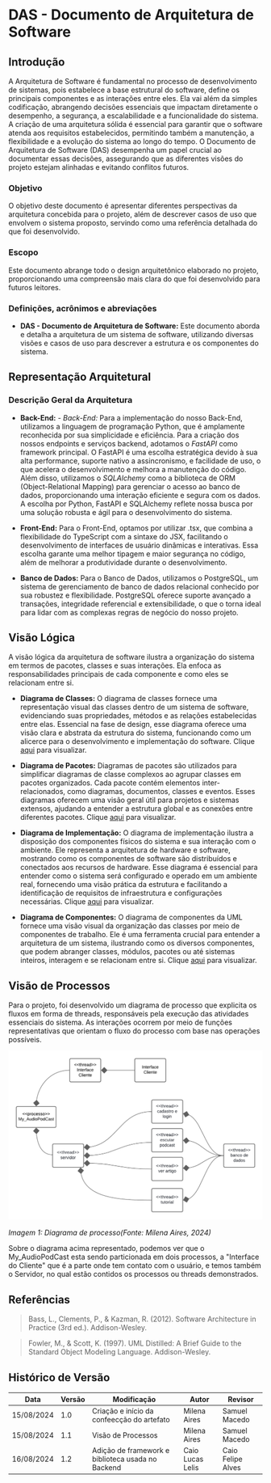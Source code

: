 # DAS - Documento de Arquitetura de Software

## Introdução 
A Arquitetura de Software é fundamental no processo de desenvolvimento de sistemas, pois estabelece a base estrutural do software, define os principais componentes e as interações entre eles. Ela vai além da simples codificação, abrangendo decisões essenciais que impactam diretamente o desempenho, a segurança, a escalabilidade e a funcionalidade do sistema. A criação de uma arquitetura sólida é essencial para garantir que o software atenda aos requisitos estabelecidos, permitindo também a manutenção, a flexibilidade e a evolução do sistema ao longo do tempo. O Documento de Arquitetura de Software (DAS) desempenha um papel crucial ao documentar essas decisões, assegurando que as diferentes visões do projeto estejam alinhadas e evitando conflitos futuros.

### Objetivo
O objetivo deste documento é apresentar diferentes perspectivas da arquitetura concebida para o projeto, além de descrever casos de uso que envolvem o sistema proposto, servindo como uma referência detalhada do que foi desenvolvido.

### Escopo
Este documento abrange todo o design arquitetônico elaborado no projeto, proporcionando uma compreensão mais clara do que foi desenvolvido para futuros leitores.

### Definições, acrônimos e abreviações
- **DAS - Documento de Arquitetura de Software:** Este documento aborda e detalha a arquitetura de um sistema de software, utilizando diversas visões e casos de uso para descrever a estrutura e os componentes do sistema.

## Representação Arquitetural
### Descrição Geral da Arquitetura
- **Back-End:** - *Back-End:* Para a implementação do nosso Back-End, utilizamos a linguagem de programação Python, que é amplamente reconhecida por sua simplicidade e eficiência. Para a criação dos nossos endpoints e serviços backend, adotamos o *FastAPI* como framework principal. O FastAPI é uma escolha estratégica devido à sua alta performance, suporte nativo a assincronismo, e facilidade de uso, o que acelera o desenvolvimento e melhora a manutenção do código. Além disso, utilizamos o *SQLAlchemy* como a biblioteca de ORM (Object-Relational Mapping) para gerenciar o acesso ao banco de dados, proporcionando uma interação eficiente e segura com os dados. A escolha por Python, FastAPI e SQLAlchemy reflete nossa busca por uma solução robusta e ágil para o desenvolvimento do sistema.

- **Front-End:** Para o Front-End, optamos por utilizar .tsx, que combina a flexibilidade do TypeScript com a sintaxe do JSX, facilitando o desenvolvimento de interfaces de usuário dinâmicas e interativas. Essa escolha garante uma melhor tipagem e maior segurança no código, além de melhorar a produtividade durante o desenvolvimento.

- **Banco de Dados:** Para o Banco de Dados, utilizamos o PostgreSQL, um sistema de gerenciamento de banco de dados relacional conhecido por sua robustez e flexibilidade. PostgreSQL oferece suporte avançado a transações, integridade referencial e extensibilidade, o que o torna ideal para lidar com as complexas regras de negócio do nosso projeto.

## Visão Lógica
A visão lógica da arquitetura de software ilustra a organização do sistema em termos de pacotes, classes e suas interações. Ela enfoca as responsabilidades principais de cada componente e como eles se relacionam entre si.

- **Diagrama de Classes:** O diagrama de classes fornece uma representação visual das classes dentro de um sistema de software, evidenciando suas propriedades, métodos e as relações estabelecidas entre elas. Essencial na fase de design, esse diagrama oferece uma visão clara e abstrata da estrutura do sistema, funcionando como um alicerce para o desenvolvimento e implementação do software.
  Clique [aqui](https://unbarqdsw2024-1.github.io/2024.1_G5_My_AudioPodCast/#/./Modelagem/2.1.1.2.DiagramaClasses) para visualizar.

- **Diagrama de Pacotes:** Diagramas de pacotes são utilizados para simplificar diagramas de classe complexos ao agrupar classes em pacotes organizados. Cada pacote contém elementos inter-relacionados, como diagramas, documentos, classes e eventos. Esses diagramas oferecem uma visão geral útil para projetos e sistemas extensos, ajudando a entender a estrutura global e as conexões entre diferentes pacotes.
  Clique [aqui](https://unbarqdsw2024-1.github.io/2024.1_G5_My_AudioPodCast/#/./Modelagem/2.1.1.1.DiagramadePacotes) para visualizar.

- **Diagrama de Implementação:** O diagrama de implementação ilustra a disposição dos componentes físicos do sistema e sua interação com o ambiente. Ele representa a arquitetura de hardware e software, mostrando como os componentes de software são distribuídos e conectados aos recursos de hardware. Esse diagrama é essencial para entender como o sistema será configurado e operado em um ambiente real, fornecendo uma visão prática da estrutura e facilitando a identificação de requisitos de infraestrutura e configurações necessárias.
  Clique [aqui](https://unbarqdsw2024-1.github.io/2024.1_G5_My_AudioPodCast/#/./Modelagem/2.1.1.3.DiagramaImplemetacao) para visualizar.

- **Diagrama de Componentes:** O diagrama de componentes da UML fornece uma visão visual da organização das classes por meio de componentes de trabalho. Ele é uma ferramenta crucial para entender a arquitetura de um sistema, ilustrando como os diversos componentes, que podem abranger classes, módulos, pacotes ou até sistemas inteiros, interagem e se relacionam entre si.
  Clique [aqui](https://unbarqdsw2024-1.github.io/2024.1_G5_My_AudioPodCast/#/./Modelagem/2.1.1.4.DiagramaComponente) para visualizar.

## Visão de Processos
Para o projeto, foi desenvolvido um diagrama de processo que explicita os fluxos em forma de threads, responsáveis pela execução das atividades essenciais do sistema. As interações ocorrem por meio de funções representativas que orientam o fluxo do processo com base nas operações possíveis.

![Diagrama de Processos](../images/diagramaProcessos.png)

_Imagem 1: Diagrama de processo(Fonte: Milena Aires, 2024)_

Sobre o diagrama acima representado, podemos ver que o My_AudioPodCast esta sendo particionada em dois processos, a "Interface do Cliente" que é a parte onde tem contato com o usuário, e temos também o Servidor, no qual estão contidos os processos ou threads demonstrados. 

## Referências
> Bass, L., Clements, P., & Kazman, R. (2012). Software Architecture in Practice (3rd ed.). Addison-Wesley.

> Fowler, M., & Scott, K. (1997). UML Distilled: A Brief Guide to the Standard Object Modeling Language. Addison-Wesley.

## Histórico de Versão

| Data       | Versão | Modificação                      | Autor          | Revisor            |
|------------|--------|----------------------------------|----------------|--------------------|
| 15/08/2024 | 1.0    | Criação e início da confeecção do artefato | Milena Aires | Samuel Macedo |
| 15/08/2024 | 1.1    | Visão de Processos | Milena Aires | Samuel Macedo |
| 16/08/2024 | 1.2    | Adição de framework e biblioteca usada no Backend | Caio Lucas Lelis | Caio Felipe Alves |
